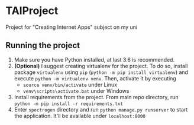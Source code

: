 # TAIProject
Project for "Creating Internet Apps" subject on my uni

## Running the project

1. Make sure you have Python installed, at last 3.6 is recommended.
1. **(Optional)** I suggest creating virtualenv for the project. To do so, install package `virtualenv` using `pip` (`python -m pip install virtualenv`) and execute `python -m virtualenv venv`. Then, activate it by executing
    * `source venv/bin/activate` under Linux
    * `venv\scripts\activate.bat` under Windows
1. Install requirements from the project. From main repo directory, run `python -m pip install -r requirements.txt`
1. Enter `spectrogen` directory and run `python manage.py runserver` to start the application. It'll be available under `localhost:8000`
